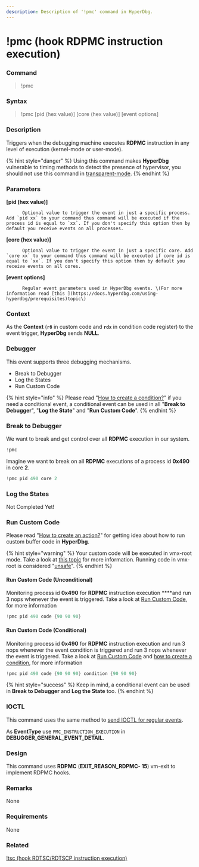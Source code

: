 ```yaml
---
description: Description of '!pmc' command in HyperDbg.
---
```


# !pmc \(hook RDPMC instruction execution\)

### Command

> !pmc

### Syntax

> !pmc \[pid \(hex value\)\] \[core \(hex value\)\] \[event options\]

### Description

Triggers when the debugging machine executes **RDPMC** instruction in any level of execution \(kernel-mode or user-mode\).

{% hint style="danger" %}
Using this command makes **HyperDbg** vulnerable to timing methods to detect the presence of hypervisor, you should not use this command in [transparent-mode](https://docs.hyperdbg.com/tips-and-tricks/considerations/transparent-mode).
{% endhint %}

### Parameters

**\[pid \(hex value\)\]**

          Optional value to trigger the event in just a specific process. Add `pid xx` to your command thus command will be executed if the process id is equal to `xx`. If you don't specify this option then by default you receive events on all processes.

**\[core \(hex value\)\]**

          Optional value to trigger the event in just a specific core. Add `core xx` to your command thus command will be executed if core id is equal to `xx`. If you don't specify this option then by default you receive events on all cores.

**\[event options\]**

          Regular event parameters used in HyperDbg events. \(For more information read [this ](https://docs.hyperdbg.com/using-hyperdbg/prerequisites)topic\)

### Context

As the **Context** \(**`r8`** in custom code and **`rdx`** in condition code register\) to the event trigger, **HyperDbg** sends **NULL**.

### Debugger

This event supports three debugging mechanisms.

* Break to Debugger
* Log the States
* Run Custom Code

{% hint style="info" %}
Please read  "[How to create a condition?](https://docs.hyperdbg.com/using-hyperdbg/prerequisites/how-to-create-a-condition)" if you need a conditional event, a conditional event can be used in all "**Break to Debugger**", "**Log the State**" and "**Run Custom Code**".
{% endhint %}

### Break to Debugger

We want to break and get control over all **RDPMC** execution in our system.

```c
!pmc
```

Imagine we want to break on all **RDPMC** executions of a process id **0x490** in core **2**.

```c
!pmc pid 490 core 2
```

### Log the States

Not Completed Yet!

### Run Custom Code

Please read  "[How to create an action?](https://docs.hyperdbg.com/using-hyperdbg/prerequisites/how-to-create-an-action)" for getting idea about how to run custom buffer code in **HyperDbg**.

{% hint style="warning" %}
Your custom code will be executed in vmx-root mode. Take a look at [this topic](https://docs.hyperdbg.com/tips-and-tricks/considerations/vmx-root-mode-vs-vmx-non-root-mode) for more information. Running code in vmx-root is considered "[unsafe](https://docs.hyperdbg.com/tips-and-tricks/considerations/the-unsafe-behavior)".
{% endhint %}

#### Run Custom Code \(Unconditional\)

Monitoring process id **0x490** for **RDPMC** instruction execution ****and run 3 nops whenever the event is triggered. Take a look at [Run Custom Code](https://docs.hyperdbg.com/using-hyperdbg/prerequisites/how-to-create-an-action#run-custom-codes), for more information

```c
!pmc pid 490 code {90 90 90}
```

#### Run Custom Code \(Conditional\)

Monitoring process id **0x490** for **RDPMC** instruction execution and run 3 nops whenever the event condition is triggered and run 3 nops whenever the event is triggered. Take a look at [Run Custom Code](https://docs.hyperdbg.com/using-hyperdbg/prerequisites/how-to-create-an-action#run-custom-codes) and [how to create a condition](https://docs.hyperdbg.com/using-hyperdbg/prerequisites/how-to-create-a-condition), for more information

```c
!pmc pid 490 code {90 90 90} condition {90 90 90}
```

{% hint style="success" %}
Keep in mind, a conditional event can be used in **Break to Debugger** and **Log the State** too.
{% endhint %}

### IOCTL

This command uses the same method to [send IOCTL for regular events](https://docs.hyperdbg.com/design/debugger-internals/ioctl-requests-for-events). 

As **EventType** use `PMC_INSTRUCTION_EXECUTION` in **DEBUGGER\_GENERAL\_EVENT\_DETAIL**.

### Design

This command uses **RDPMC** \(**EXIT\_REASON\_RDPMC- 15**\) vm-exit to implement RDPMC hooks.

### **Remarks**

None

### Requirements

None

### Related

[!tsc \(hook RDTSC/RDTSCP instruction execution\)](https://docs.hyperdbg.com/commands/extension-commands/tsc)

